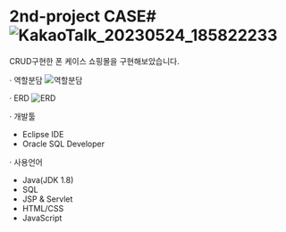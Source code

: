 # 2nd-project CASE# ![KakaoTalk_20230524_185822233](https://github.com/eraseK/2nd-project/assets/116993656/2064b574-f721-40f6-bd4c-0c8668b97315)
   CRUD구현한 폰 케이스 쇼핑몰을 구현해보았습니다.
 
    
· 역할분담 
  ![역할분담](https://github.com/eraseK/2nd-project/assets/116993656/e2d72d16-f691-45a4-8540-f9e0eed32c3d)


· ERD
   ![ERD](https://github.com/eraseK/2nd-project/assets/116993656/585074f9-ebf2-4d9d-a7c5-1c8fde617f6e)


· 개발툴 
  - Eclipse IDE
  - Oracle SQL Developer 
  
· 사용언어
  - Java(JDK 1.8)
  - SQL
  - JSP & Servlet
  - HTML/CSS
  - JavaScript 
 
 
